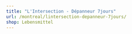 ```yaml
---
title: "L'Intersection - Dépanneur 7jours"
url: /montreal/lintersection-depanneur-7jours/
shop: Lebensmittel
---
```

